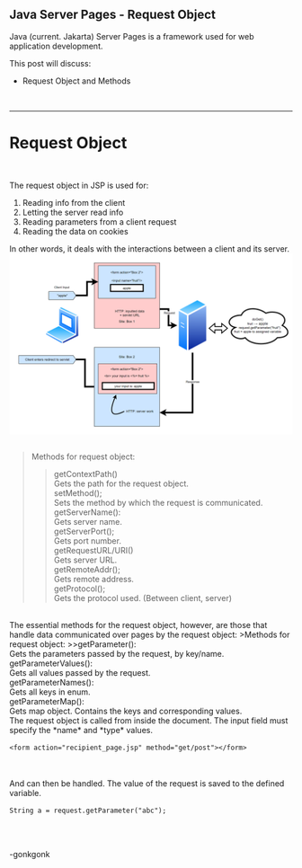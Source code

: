 ## Java Server Pages - Request Object

Java (current. Jakarta) Server Pages is a framework used for web application development.

This post will discuss:
* Request Object and Methods

<br>

---
# Request Object
<br>

The request object in JSP is used for:

<ol>
<li>Reading info from the client</li>
<li>Letting the server read info</li>
<li>Reading parameters from a client request</li>
<li>Reading the data on cookies</li>
</ol>

In other words, it deals with the interactions between a client and its server.
<img src="https://raw.githubusercontent.com/gonkmetrics/gonkmetrics.github.io/main/_posts/_img/jsp1.png" style="display: block; margin-left: auto; margin-right: auto;"><br>

>Methods for request object:
>>getContextPath()
<br>Gets the path for the request object.
<br>setMethod();
<br>Sets the method by which the request is communicated.
<br>getServerName():
<br>Gets server name.
<br>getServerPort();
<br>Gets port number.
<br>getRequestURL/URI()
<br>Gets server URL.
<br>getRemoteAddr();
<br>Gets remote address.
<br>getProtocol();
<br>Gets the protocol used. (Between client, server)

<br>
The essential methods for the request object, however, are those that handle data communicated over pages by the request object:
>Methods for request object:
>>getParameter():
<br>Gets the parameters passed by the request, by key/name.
<br>getParameterValues():
<br>Gets all values passed by the request.
<br>getParameterNames():
<br>Gets all keys in enum.
<br>getParameterMap():
<br>Gets map object. Contains the keys and corresponding values.

<br>
The request object is called from inside the document. The input field must specify the *name* and *type* values.
<pre><code class="language-xml">&lt;form action=&quot;recipient_page.jsp&quot; method=&quot;get/post&quot;&gt;&lt;/form&gt;
</code></pre><br>
<br>
And can then be handled. The value of the request is saved to the defined variable.
<pre><code class="language-java">String a = request.getParameter("abc");
</code></pre><br>

<br>

-gonkgonk
